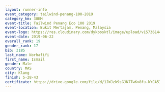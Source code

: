 ```yaml
--- 
layout: runner-info 
event_category: tailwind-penang-100-2019 
category_km: 30KM 
event-title: Tailwind Penang Eco 100 2019 
event-location: Bukit Mertajam, Penang, Malaysia 
event-logo: https://res.cloudinary.com/dykbosktl/image/upload/v1573614442/Logo/Logo_gqlzi3.jpg 
event-date: 2019-06-22 
overall_rank: 19
gender_rank: 17
bib: 3185
last_name: Norhafifi
first_name: Ismail
gender: Male
country: MAS
city: Klang
finish: 5-28-43
certificate: https://drive.google.com/file/d/1JWJzk9sGJN7TwKv8fu-kYCA5IB2RxPaj/view?usp=sharing
--- 
```

